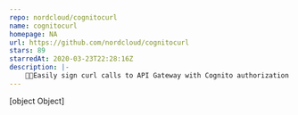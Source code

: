 ```yaml
---
repo: nordcloud/cognitocurl
name: cognitocurl
homepage: NA
url: https://github.com/nordcloud/cognitocurl
stars: 89
starredAt: 2020-03-23T22:28:16Z
description: |-
    🦉🤖Easily sign curl calls to API Gateway with Cognito authorization token.
---
```


[object Object]
